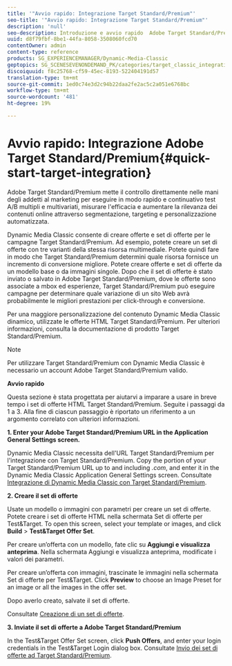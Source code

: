 ```yaml
---
title: '"Avvio rapido: Integrazione Target Standard/Premium"'
seo-title: '"Avvio rapido: Integrazione Target Standard/Premium"'
description: 'null'
seo-description: Introduzione e avvio rapido  Adobe Target Standard/Premium per consentirvi di imparare a utilizzare rapidamente le tecniche di integrazione Target Standard/Premium.
uuid: d8f79fbf-8be1-44fa-8058-3508060fcd70
contentOwner: admin
content-type: reference
products: SG_EXPERIENCEMANAGER/Dynamic-Media-Classic
geptopics: SG_SCENESEVENONDEMAND_PK/categories/target_classic_integration
discoiquuid: f8c25768-cf59-45ec-8193-522404191d57
translation-type: tm+mt
source-git-commit: 1ed0c74e3d2c94b22daa2fe2ac5c2a051e6768bc
workflow-type: tm+mt
source-wordcount: '481'
ht-degree: 19%

---
```



# Avvio rapido: Integrazione  Adobe Target Standard/Premium{#quick-start-target-integration}

 Adobe Target Standard/Premium mette il controllo direttamente nelle mani degli addetti al marketing per eseguire in modo rapido e continuativo test A/B multipli e multivariati, misurare l&#39;efficacia e aumentare la rilevanza dei contenuti online attraverso segmentazione, targeting e personalizzazione automatizzata.

Dynamic Media Classic consente di creare offerte e set di offerte per le campagne Target Standard/Premium. Ad esempio, potete creare un set di offerte con tre varianti della stessa risorsa multimediale. Potete quindi fare in modo che Target Standard/Premium determini quale risorsa fornisce un incremento di conversione migliore. Potete creare offerte e set di offerte da un modello base o da immagini singole. Dopo che il set di offerte è stato inviato o salvato in  Adobe Target Standard/Premium, dove le offerte sono associate a mbox ed esperienze, Target Standard/Premium può eseguire campagne per determinare quale variazione di un sito Web avrà probabilmente le migliori prestazioni per click-through e conversione.

Per una maggiore personalizzazione del contenuto Dynamic Media Classic dinamico, utilizzate le offerte HTML Target Standard/Premium. Per ulteriori informazioni, consulta la documentazione di prodotto Target Standard/Premium.

>[!NOTE]
>
>Per utilizzare Target Standard/Premium con Dynamic Media Classic è necessario un account  Adobe Target Standard/Premium valido.

**Avvio rapido**

Questa sezione è stata progettata per aiutarvi a imparare a usare in breve tempo i set di offerte HTML Target Standard/Premium. Seguite i passaggi da 1 a 3. Alla fine di ciascun passaggio è riportato un riferimento a un argomento correlato con ulteriori informazioni.

**1. Enter your Adobe Target Standard/Premium URL in the Application General Settings screen.**

Dynamic Media Classic necessita dell&#39;URL Target Standard/Premium per l&#39;integrazione con Target Standard/Premium. Copy the portion of your Target Standard/Premium URL up to and including *.com*, and enter it in the Dynamic Media Classic Application General Settings screen. Consultate [Integrazione di Dynamic Media Classic con Target Standard/Premium](integrating-dmc-with-target.md#integrating-dmc-with-target).

**2. Creare il set di offerte**

Usate un modello o immagini con parametri per creare un set di offerte. Potete creare i set di offerte HTML nella schermata Set di offerte per Test&amp;Target. To open this screen, select your template or images, and click **Build** > **Test&amp;Target Offer Set**.

Per creare un’offerta con un modello, fate clic su **Aggiungi e visualizza anteprima**. Nella schermata Aggiungi e visualizza anteprima, modificate i valori dei parametri.

Per creare un’offerta con immagini, trascinate le immagini nella schermata Set di offerte per Test&amp;Target. Click **Preview** to choose an Image Preset for an image or all the images in the offer set.

Dopo averlo creato, salvate il set di offerte.

Consultate [Creazione di un set di offerte](creating-offer-set.md#creating_an_offer_set).

**3. Inviate il set di offerte a  Adobe Target Standard/Premium**

In the Test&amp;Target Offer Set screen, click **Push Offers**, and enter your login credentials in the Test&amp;Target Login dialog box. Consultate [Invio dei set di offerte ad Target Standard/Premium](pushing-offer-sets-target.md#pushing_offer_sets_to_target).
